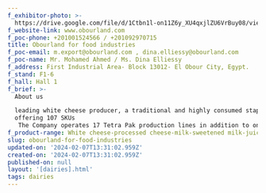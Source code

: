 ```yaml
---
f_exhibitor-photo: >-
  https://drive.google.com/file/d/1Ctbn1l-on11Z6y_XU4qxjlZU6VrBuy08/view?usp=drive_link
f_website-link: www.obourland.com
f_poc-phone: +201001524566 / +201092970715
title: Obourland for food industries
f_poc-email: m.export@obourland.com , dina.elliessy@obourland.com
f_poc-name: Mr. Mohamed Ahmed / Ms. Dina Elliessy
f_address: First Industrial Area- Block 13012- El Obour City, Egypt.
f_stand: F1-6
f_hall: Hall 1
f_brief: >-
  About us 

  leading white cheese producer, a traditional and highly consumed staple good,
  offering 107 SKUs
   The Company operates 17 Tetra Pak production lines in addition to one plastic tub line with a combined production capacity of 275 thousand tons per annum ("ktpa"). also has a production line for processed cheese in glass jars and recently added another line for our new innovative product �Mafrooda� which is processed cheese in Tetra Pak packages, Company also operates 4 production lines since 2018 producing milk and juice products with a total capacity of 107 million liters with 3 of the production lines are interchangeable between the milk and juice products.
f_product-range: White cheese-processed cheese-milk-sweetened milk-juice.
slug: obourland-for-food-industries
updated-on: '2024-02-07T13:31:02.959Z'
created-on: '2024-02-07T13:31:02.959Z'
published-on: null
layout: '[dairies].html'
tags: dairies
---
```



